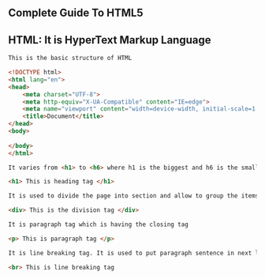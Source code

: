 ## Complete Guide To HTML5

## HTML: It is HyperText Markup Language

```html
This is the basic structure of HTML

<!DOCTYPE html>
<html lang="en">
<head>
    <meta charset="UTF-8">
    <meta http-equiv="X-UA-Compatible" content="IE=edge">
    <meta name="viewport" content="width=device-width, initial-scale=1.0">
    <title>Document</title>
</head>
<body>
    
</body>
</html>
```

```html
It varies from <h1> to <h6> where h1 is the biggest and h6 is the smallest

<h1> This is heading tag </h1>
```

```html
It is used to divide the page into section and allow to group the items to apply the same style

<div> This is the division tag </div>
```

```html
It is paragraph tag which is having the closing tag

<p> This is paragraph tag </p>
```

```html
It is line breaking tag. It is used to put paragraph sentence in next line and it doesn't have closing tag

<br> This is line breaking tag
```

```html

```
